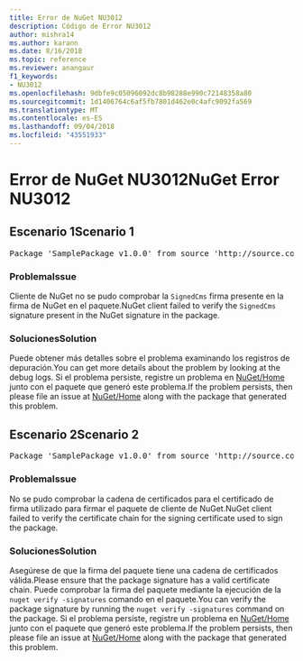 ```yaml
---
title: Error de NuGet NU3012
description: Código de Error NU3012
author: mishra14
ms.author: karann
ms.date: 8/16/2018
ms.topic: reference
ms.reviewer: anangaur
f1_keywords:
- NU3012
ms.openlocfilehash: 9dbfe9c05096092dc8b98288e990c72148358a80
ms.sourcegitcommit: 1d1406764c6af5fb7801d462e0c4afc9092fa569
ms.translationtype: MT
ms.contentlocale: es-ES
ms.lasthandoff: 09/04/2018
ms.locfileid: "43551933"
---
```

# <a name="nuget-error-nu3012"></a><span data-ttu-id="ff6b0-103">Error de NuGet NU3012</span><span class="sxs-lookup"><span data-stu-id="ff6b0-103">NuGet Error NU3012</span></span>

## <a name="scenario-1"></a><span data-ttu-id="ff6b0-104">Escenario 1</span><span class="sxs-lookup"><span data-stu-id="ff6b0-104">Scenario 1</span></span>

<pre>Package 'SamplePackage v1.0.0' from source 'http://source.com/index.json': The primary signature validation failed.</pre>

### <a name="issue"></a><span data-ttu-id="ff6b0-105">Problema</span><span class="sxs-lookup"><span data-stu-id="ff6b0-105">Issue</span></span>

<span data-ttu-id="ff6b0-106">Cliente de NuGet no se pudo comprobar la `SignedCms` firma presente en la firma de NuGet en el paquete.</span><span class="sxs-lookup"><span data-stu-id="ff6b0-106">NuGet client failed to verify the `SignedCms` signature present in the NuGet signature in the package.</span></span>


### <a name="solution"></a><span data-ttu-id="ff6b0-107">Soluciones</span><span class="sxs-lookup"><span data-stu-id="ff6b0-107">Solution</span></span>

<span data-ttu-id="ff6b0-108">Puede obtener más detalles sobre el problema examinando los registros de depuración.</span><span class="sxs-lookup"><span data-stu-id="ff6b0-108">You can get more details about the problem by looking at the debug logs.</span></span> <span data-ttu-id="ff6b0-109">Si el problema persiste, registre un problema en [NuGet/Home](https://github.com/NuGet/Home/issues) junto con el paquete que generó este problema.</span><span class="sxs-lookup"><span data-stu-id="ff6b0-109">If the problem persists, then please file an issue at [NuGet/Home](https://github.com/NuGet/Home/issues) along with the package that generated this problem.</span></span>



## <a name="scenario-2"></a><span data-ttu-id="ff6b0-110">Escenario 2</span><span class="sxs-lookup"><span data-stu-id="ff6b0-110">Scenario 2</span></span>

<pre>Package 'SamplePackage v1.0.0' from source 'http://source.com/index.json': The primary signature found a chain building issue:  A certificate chain processed, but terminated in a root certificate which is not trusted by the trust provider.</pre>

### <a name="issue"></a><span data-ttu-id="ff6b0-111">Problema</span><span class="sxs-lookup"><span data-stu-id="ff6b0-111">Issue</span></span>

<span data-ttu-id="ff6b0-112">No se pudo comprobar la cadena de certificados para el certificado de firma utilizado para firmar el paquete de cliente de NuGet.</span><span class="sxs-lookup"><span data-stu-id="ff6b0-112">NuGet client failed to verify the certificate chain for the signing certificate used to sign the package.</span></span>


### <a name="solution"></a><span data-ttu-id="ff6b0-113">Soluciones</span><span class="sxs-lookup"><span data-stu-id="ff6b0-113">Solution</span></span>

<span data-ttu-id="ff6b0-114">Asegúrese de que la firma del paquete tiene una cadena de certificados válida.</span><span class="sxs-lookup"><span data-stu-id="ff6b0-114">Please ensure that the package signature has a valid certificate chain.</span></span> <span data-ttu-id="ff6b0-115">Puede comprobar la firma del paquete mediante la ejecución de la `nuget verify -signatures` comando en el paquete.</span><span class="sxs-lookup"><span data-stu-id="ff6b0-115">You can verify the package signature by running the `nuget verify -signatures` command on the package.</span></span> <span data-ttu-id="ff6b0-116">Si el problema persiste, registre un problema en [NuGet/Home](https://github.com/NuGet/Home/issues) junto con el paquete que generó este problema.</span><span class="sxs-lookup"><span data-stu-id="ff6b0-116">If the problem persists, then please file an issue at [NuGet/Home](https://github.com/NuGet/Home/issues) along with the package that generated this problem.</span></span>


